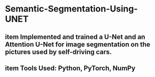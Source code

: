 # Semantic-Segmentation-Using-UNET

## item Implemented and trained a U-Net and an Attention U-Net for image segmentation on the pictures used by self-driving cars.
## item Tools Used: Python, PyTorch, NumPy
